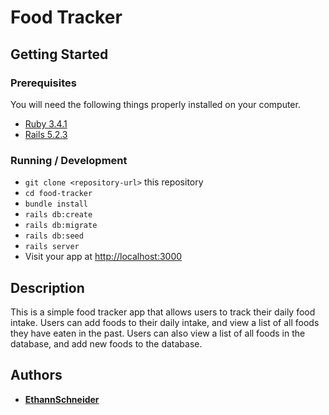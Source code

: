 # Food Tracker
## Getting Started
### Prerequisites
You will need the following things properly installed on your computer.
* [Ruby 3.4.1](https://www.ruby-lang.org/en/downloads/)
* [Rails 5.2.3](https://rubyonrails.org/)

### Running / Development
* `git clone <repository-url>` this repository
* `cd food-tracker`
* `bundle install`
* `rails db:create`
* `rails db:migrate`
* `rails db:seed`
* `rails server`
* Visit your app at [http://localhost:3000](http://localhost:3000)

## Description
This is a simple food tracker app that allows users to track their daily food intake. Users can add foods to their daily intake, and view a list of all foods they have eaten in the past. Users can also view a list of all foods in the database, and add new foods to the database.

## Authors
* **[EthannSchneider](https://github.com/EthannSchneider)**